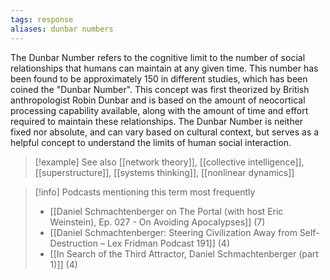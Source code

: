 ```yaml
---
tags: response
aliases: dunbar numbers
---
```


The Dunbar Number refers to the cognitive limit to the number of social relationships that humans can maintain at any given time. This number has been found to be approximately 150 in different studies, which has been coined the "Dunbar Number". This concept was first theorized by British anthropologist Robin Dunbar and is based on the amount of neocortical processing capability available, along with the amount of time and effort required to maintain these relationships. The Dunbar Number is neither fixed nor absolute, and can vary based on cultural context, but serves as a helpful concept to understand the limits of human social interaction.

> [!example] See also
> [[network theory]], [[collective intelligence]], [[superstructure]], [[systems thinking]], [[nonlinear dynamics]]

> [!info] Podcasts mentioning this term most frequently
> * [[Daniel Schmachtenberger on The Portal (with host Eric Weinstein), Ep. 027 - On Avoiding Apocalypses]] (7)
> * [[Daniel Schmachtenberger: Steering Civilization Away from Self-Destruction – Lex Fridman Podcast 191]] (4)
> * [[In Search of the Third Attractor, Daniel Schmachtenberger (part 1)]] (4)